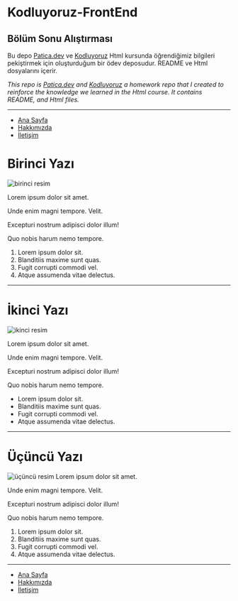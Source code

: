 # Kodluyoruz-FrontEnd

## Bölüm Sonu Alıştırması

Bu depo [Patica.dev](https://www.patika.dev/tr) ve [Kodluyoruz](https://kodluyoruz.org/) Html kursunda öğrendiğimiz bilgileri pekiştirmek için oluşturduğum bir ödev deposudur. README ve Html dosyalarını içerir.

_This repo is [Patica.dev](https://www.patika.dev/tr) and [Kodluyoruz](https://kodluyoruz.org/) a homework repo that I created to reinforce the knowledge we learned in the Html course. It contains README, and Html files._

---

- [Ana Sayfa](https://github.com/Overated/Kodluyoruz-FrontEnd-Homeworks/tree/main/HTML/Bolum-Sonu#kodluyoruz-frontend)
- [Hakkımızda](https://github.com/Overated/Kodluyoruz-FrontEnd-Homeworks/blob/main/HTML/Bolum-Sonu/Contact-about-us-readme/about-us.md#hakk%C4%B1m%C4%B1zda)
- [İletişim](https://github.com/Overated/Kodluyoruz-FrontEnd-Homeworks/blob/main/HTML/Bolum-Sonu/Contact-about-us-readme/Contact.md#i%CC%87leti%C5%9Fim)

# Birinci Yazı

![birinci resim](https://picsum.photos/id/314/600/300)

Lorem ipsum dolor sit amet.

Unde enim magni tempore. Velit.

Excepturi nostrum adipisci dolor illum!

Quo nobis harum nemo tempore.

1. Lorem ipsum dolor sit.
2. Blanditiis maxime sunt quas.
3. Fugit corrupti commodi vel.
4. Atque assumenda vitae delectus.

---

# İkinci Yazı

![ikinci resim](https://picsum.photos/id/212/600/300)

Lorem ipsum dolor sit amet.

Unde enim magni tempore. Velit.

Excepturi nostrum adipisci dolor illum!

Quo nobis harum nemo tempore.

- Lorem ipsum dolor sit.
- Blanditiis maxime sunt quas.
- Fugit corrupti commodi vel.
- Atque assumenda vitae delectus.

---

# Üçüncü Yazı

![üçüncü resim](https://picsum.photos/id/613/600/300)
Lorem ipsum dolor sit amet.

Unde enim magni tempore. Velit.

Excepturi nostrum adipisci dolor illum!

Quo nobis harum nemo tempore.

1. Lorem ipsum dolor sit.
2. Blanditiis maxime sunt quas.
3. Fugit corrupti commodi vel.
4. Atque assumenda vitae delectus.

---

- [Ana Sayfa](https://github.com/Overated/Kodluyoruz-FrontEnd-Homeworks/tree/main/HTML/Bolum-Sonu#kodluyoruz-frontend)
- [Hakkımızda](https://github.com/Overated/Kodluyoruz-FrontEnd-Homeworks/blob/main/HTML/Bolum-Sonu/Contact-about-us-readme/about-us.md#hakk%C4%B1m%C4%B1zda)
- [İletişim](https://github.com/Overated/Kodluyoruz-FrontEnd-Homeworks/blob/main/HTML/Bolum-Sonu/Contact-about-us-readme/Contact.md#i%CC%87leti%C5%9Fim)
